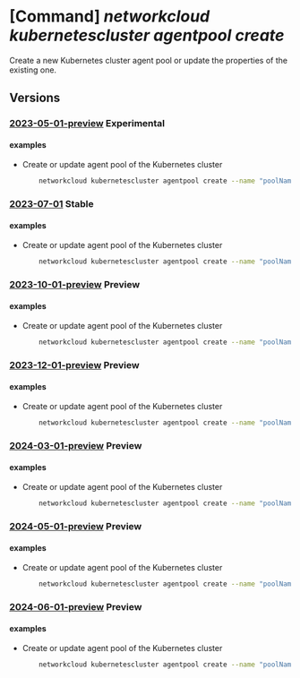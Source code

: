 # [Command] _networkcloud kubernetescluster agentpool create_

Create a new Kubernetes cluster agent pool or update the properties of the existing one.

## Versions

### [2023-05-01-preview](/Resources/mgmt-plane/L3N1YnNjcmlwdGlvbnMve30vcmVzb3VyY2Vncm91cHMve30vcHJvdmlkZXJzL21pY3Jvc29mdC5uZXR3b3JrY2xvdWQva3ViZXJuZXRlc2NsdXN0ZXJzL3t9L2FnZW50cG9vbHMve30=/2023-05-01-preview.xml) **Experimental**

<!-- mgmt-plane /subscriptions/{}/resourcegroups/{}/providers/microsoft.networkcloud/kubernetesclusters/{}/agentpools/{} 2023-05-01-preview -->

#### examples

- Create or update agent pool of the Kubernetes cluster
    ```bash
        networkcloud kubernetescluster agentpool create --name "poolName" --kubernetes-cluster-name "kubernetesClusterName" --resource-group "resourceGroupName" --admin-username "azureuser" --ssh-key-values 'ssh-rsa AAAAB3NzaC1yc2EAAAADAQABAAABgt5SjWU= admin@vm' --count 3 --mode "System" --vm-sku-name "NC_M16_v1" --agent-options hugepages-count=96 hugepages-size="1G" --attached-network-configuration l2-networks="[{networkId:'/subscriptions/123e4567-e89b-12d3-a456-426655440000/resourceGroups/resourceGroupName/providers/Microsoft.NetworkCloud/l2Networks/l2NetworkName',pluginType:'DPDK'}]" l3-networks="[{networkId:'/subscriptions/123e4567-e89b-12d3-a456-426655440000/resourceGroups/resourceGroupName/providers/Microsoft.NetworkCloud/l3Networks/l3NetworkName,pluginType:'SRIOV',ipamEnabled:'False'}]" trunked-networks="[{networkId:'/subscriptions/123e4567-e89b-12d3-a456-426655440000/resourceGroups/resourceGroupName/providers/Microsoft.NetworkCloud/trunkedNetworks/trunkedNetworkName',pluginType:'MACVLAN'}]" --labels="[{key:'kubernetes.label',value:'true'}]" --taints="[{key:'kubernetes.taint',value:'true'}]" --upgrade-settings max-surge="1" --availability-zones="['zone1','zone2']"
    ```

### [2023-07-01](/Resources/mgmt-plane/L3N1YnNjcmlwdGlvbnMve30vcmVzb3VyY2Vncm91cHMve30vcHJvdmlkZXJzL21pY3Jvc29mdC5uZXR3b3JrY2xvdWQva3ViZXJuZXRlc2NsdXN0ZXJzL3t9L2FnZW50cG9vbHMve30=/2023-07-01.xml) **Stable**

<!-- mgmt-plane /subscriptions/{}/resourcegroups/{}/providers/microsoft.networkcloud/kubernetesclusters/{}/agentpools/{} 2023-07-01 -->

#### examples

- Create or update agent pool of the Kubernetes cluster
    ```bash
        networkcloud kubernetescluster agentpool create --name "poolName" --kubernetes-cluster-name "kubernetesClusterName" --resource-group "resourceGroupName" --admin-username "azureuser" --ssh-key-values 'ssh-rsa AAAAB3NzaC1yc2EAAAADAQABAAABgt5SjWU= admin@vm' --count 3 --mode "System" --vm-sku-name "NC_M16_v1" --agent-options hugepages-count=96 hugepages-size="1G" --attached-network-configuration l2-networks="[{networkId:'/subscriptions/123e4567-e89b-12d3-a456-426655440000/resourceGroups/resourceGroupName/providers/Microsoft.NetworkCloud/l2Networks/l2NetworkName',pluginType:'DPDK'}]" l3-networks="[{networkId:'/subscriptions/123e4567-e89b-12d3-a456-426655440000/resourceGroups/resourceGroupName/providers/Microsoft.NetworkCloud/l3Networks/l3NetworkName,pluginType:'SRIOV',ipamEnabled:'False'}]" trunked-networks="[{networkId:'/subscriptions/123e4567-e89b-12d3-a456-426655440000/resourceGroups/resourceGroupName/providers/Microsoft.NetworkCloud/trunkedNetworks/trunkedNetworkName',pluginType:'MACVLAN'}]" --labels="[{key:'kubernetes.label',value:'true'}]" --taints="[{key:'kubernetes.taint',value:'true'}]" --upgrade-settings max-surge="1" --availability-zones="['zone1','zone2']"
    ```

### [2023-10-01-preview](/Resources/mgmt-plane/L3N1YnNjcmlwdGlvbnMve30vcmVzb3VyY2Vncm91cHMve30vcHJvdmlkZXJzL21pY3Jvc29mdC5uZXR3b3JrY2xvdWQva3ViZXJuZXRlc2NsdXN0ZXJzL3t9L2FnZW50cG9vbHMve30=/2023-10-01-preview.xml) **Preview**

<!-- mgmt-plane /subscriptions/{}/resourcegroups/{}/providers/microsoft.networkcloud/kubernetesclusters/{}/agentpools/{} 2023-10-01-preview -->

#### examples

- Create or update agent pool of the Kubernetes cluster
    ```bash
        networkcloud kubernetescluster agentpool create --name "poolName" --kubernetes-cluster-name "kubernetesClusterName" --resource-group "resourceGroupName" --admin-username "azureuser" --ssh-key-values 'ssh-rsa AAAAB3NzaC1yc2EAAAADAQABAAABgt5SjWU= admin@vm' --count 3 --mode "System" --vm-sku-name "NC-XXXXX" --agent-options hugepages-count=96 hugepages-size="1G" --attached-network-configuration l2-networks="[{networkId:'/subscriptions/123e4567-e89b-12d3-a456-426655440000/resourceGroups/resourceGroupName/providers/Microsoft.NetworkCloud/l2Networks/l2NetworkName',pluginType:'DPDK'}]" l3-networks="[{networkId:'/subscriptions/123e4567-e89b-12d3-a456-426655440000/resourceGroups/resourceGroupName/providers/Microsoft.NetworkCloud/l3Networks/l3NetworkName,pluginType:'SRIOV',ipamEnabled:'False'}]" trunked-networks="[{networkId:'/subscriptions/123e4567-e89b-12d3-a456-426655440000/resourceGroups/resourceGroupName/providers/Microsoft.NetworkCloud/trunkedNetworks/trunkedNetworkName',pluginType:'MACVLAN'}]" --labels="[{key:'kubernetes.label',value:'true'}]" --taints="[{key:'kubernetes.taint',value:'true'}]" --upgrade-settings max-surge="1" --availability-zones="['zone1','zone2']"
    ```

### [2023-12-01-preview](/Resources/mgmt-plane/L3N1YnNjcmlwdGlvbnMve30vcmVzb3VyY2Vncm91cHMve30vcHJvdmlkZXJzL21pY3Jvc29mdC5uZXR3b3JrY2xvdWQva3ViZXJuZXRlc2NsdXN0ZXJzL3t9L2FnZW50cG9vbHMve30=/2023-12-01-preview.xml) **Preview**

<!-- mgmt-plane /subscriptions/{}/resourcegroups/{}/providers/microsoft.networkcloud/kubernetesclusters/{}/agentpools/{} 2023-12-01-preview -->

#### examples

- Create or update agent pool of the Kubernetes cluster
    ```bash
        networkcloud kubernetescluster agentpool create --name "poolName" --kubernetes-cluster-name "kubernetesClusterName" --resource-group "resourceGroupName" --admin-username "azureuser" --ssh-key-values 'ssh-rsa AAAAB3NzaC1yc2EAAAADAQABAAABgt5SjWU= admin@vm' --count 3 --mode "System" --vm-sku-name "NC-XXXXX" --agent-options hugepages-count=96 hugepages-size="1G" --attached-network-configuration l2-networks="[{networkId:'/subscriptions/123e4567-e89b-12d3-a456-426655440000/resourceGroups/resourceGroupName/providers/Microsoft.NetworkCloud/l2Networks/l2NetworkName',pluginType:'DPDK'}]" l3-networks="[{networkId:'/subscriptions/123e4567-e89b-12d3-a456-426655440000/resourceGroups/resourceGroupName/providers/Microsoft.NetworkCloud/l3Networks/l3NetworkName,pluginType:'SRIOV',ipamEnabled:'False'}]" trunked-networks="[{networkId:'/subscriptions/123e4567-e89b-12d3-a456-426655440000/resourceGroups/resourceGroupName/providers/Microsoft.NetworkCloud/trunkedNetworks/trunkedNetworkName',pluginType:'MACVLAN'}]" --labels="[{key:'kubernetes.label',value:'true'}]" --taints="[{key:'kubernetes.taint',value:'true'}]" --upgrade-settings max-surge="1" --availability-zones="['zone1','zone2']"
    ```

### [2024-03-01-preview](/Resources/mgmt-plane/L3N1YnNjcmlwdGlvbnMve30vcmVzb3VyY2Vncm91cHMve30vcHJvdmlkZXJzL21pY3Jvc29mdC5uZXR3b3JrY2xvdWQva3ViZXJuZXRlc2NsdXN0ZXJzL3t9L2FnZW50cG9vbHMve30=/2024-03-01-preview.xml) **Preview**

<!-- mgmt-plane /subscriptions/{}/resourcegroups/{}/providers/microsoft.networkcloud/kubernetesclusters/{}/agentpools/{} 2024-03-01-preview -->

#### examples

- Create or update agent pool of the Kubernetes cluster
    ```bash
        networkcloud kubernetescluster agentpool create --name "poolName" --kubernetes-cluster-name "kubernetesClusterName" --resource-group "resourceGroupName" --admin-username "azureuser" --ssh-key-values 'ssh-rsa AAAAB3NzaC1yc2EAAAADAQABAAABgt5SjWU= admin@vm' --count 3 --mode "System" --vm-sku-name "NC-XXXXX" --agent-options hugepages-count=96 hugepages-size="1G" --attached-network-configuration l2-networks="[{networkId:'/subscriptions/123e4567-e89b-12d3-a456-426655440000/resourceGroups/resourceGroupName/providers/Microsoft.NetworkCloud/l2Networks/l2NetworkName',pluginType:'DPDK'}]" l3-networks="[{networkId:'/subscriptions/123e4567-e89b-12d3-a456-426655440000/resourceGroups/resourceGroupName/providers/Microsoft.NetworkCloud/l3Networks/l3NetworkName,pluginType:'SRIOV',ipamEnabled:'False'}]" trunked-networks="[{networkId:'/subscriptions/123e4567-e89b-12d3-a456-426655440000/resourceGroups/resourceGroupName/providers/Microsoft.NetworkCloud/trunkedNetworks/trunkedNetworkName',pluginType:'MACVLAN'}]" --labels="[{key:'kubernetes.label',value:'true'}]" --taints="[{key:'kubernetes.taint',value:'true'}]" --upgrade-settings max-surge="1" --availability-zones="['zone1','zone2']"
    ```

### [2024-05-01-preview](/Resources/mgmt-plane/L3N1YnNjcmlwdGlvbnMve30vcmVzb3VyY2Vncm91cHMve30vcHJvdmlkZXJzL21pY3Jvc29mdC5uZXR3b3JrY2xvdWQva3ViZXJuZXRlc2NsdXN0ZXJzL3t9L2FnZW50cG9vbHMve30=/2024-05-01-preview.xml) **Preview**

<!-- mgmt-plane /subscriptions/{}/resourcegroups/{}/providers/microsoft.networkcloud/kubernetesclusters/{}/agentpools/{} 2024-05-01-preview -->

#### examples

- Create or update agent pool of the Kubernetes cluster
    ```bash
        networkcloud kubernetescluster agentpool create --name "poolName" --kubernetes-cluster-name "kubernetesClusterName" --resource-group "resourceGroupName" --admin-username "azureuser" --ssh-key-values 'ssh-rsa AAAAB3NzaC1yc2EAAAADAQABAAABgt5SjWU= admin@vm' --count 3 --mode "System" --vm-sku-name "NC-XXXXX" --agent-options hugepages-count=96 hugepages-size="1G" --attached-network-configuration l2-networks="[{networkId:'/subscriptions/123e4567-e89b-12d3-a456-426655440000/resourceGroups/resourceGroupName/providers/Microsoft.NetworkCloud/l2Networks/l2NetworkName',pluginType:'DPDK'}]" l3-networks="[{networkId:'/subscriptions/123e4567-e89b-12d3-a456-426655440000/resourceGroups/resourceGroupName/providers/Microsoft.NetworkCloud/l3Networks/l3NetworkName,pluginType:'SRIOV',ipamEnabled:'False'}]" trunked-networks="[{networkId:'/subscriptions/123e4567-e89b-12d3-a456-426655440000/resourceGroups/resourceGroupName/providers/Microsoft.NetworkCloud/trunkedNetworks/trunkedNetworkName',pluginType:'MACVLAN'}]" --labels="[{key:'kubernetes.label',value:'true'}]" --taints="[{key:'kubernetes.taint',value:'true'}]" --upgrade-settings max-surge="1" --availability-zones="['zone1','zone2']"
    ```

### [2024-06-01-preview](/Resources/mgmt-plane/L3N1YnNjcmlwdGlvbnMve30vcmVzb3VyY2Vncm91cHMve30vcHJvdmlkZXJzL21pY3Jvc29mdC5uZXR3b3JrY2xvdWQva3ViZXJuZXRlc2NsdXN0ZXJzL3t9L2FnZW50cG9vbHMve30=/2024-06-01-preview.xml) **Preview**

<!-- mgmt-plane /subscriptions/{}/resourcegroups/{}/providers/microsoft.networkcloud/kubernetesclusters/{}/agentpools/{} 2024-06-01-preview -->

#### examples

- Create or update agent pool of the Kubernetes cluster
    ```bash
        networkcloud kubernetescluster agentpool create --name "poolName" --kubernetes-cluster-name "kubernetesClusterName" --resource-group "resourceGroupName" --admin-username "azureuser" --ssh-key-values 'ssh-rsa AAAAB3NzaC1yc2EAAAADAQABAAABgt5SjWU= admin@vm' --count 3 --mode "System" --vm-sku-name "NC-XXXXX" --agent-options hugepages-count=96 hugepages-size="1G" --attached-network-configuration l2-networks="[{networkId:'/subscriptions/123e4567-e89b-12d3-a456-426655440000/resourceGroups/resourceGroupName/providers/Microsoft.NetworkCloud/l2Networks/l2NetworkName',pluginType:'DPDK'}]" l3-networks="[{networkId:'/subscriptions/123e4567-e89b-12d3-a456-426655440000/resourceGroups/resourceGroupName/providers/Microsoft.NetworkCloud/l3Networks/l3NetworkName,pluginType:'SRIOV',ipamEnabled:'False'}]" trunked-networks="[{networkId:'/subscriptions/123e4567-e89b-12d3-a456-426655440000/resourceGroups/resourceGroupName/providers/Microsoft.NetworkCloud/trunkedNetworks/trunkedNetworkName',pluginType:'MACVLAN'}]" --labels="[{key:'kubernetes.label',value:'true'}]" --taints="[{key:'kubernetes.taint',value:'true'}]" --upgrade-settings max-surge="1" --availability-zones="['zone1','zone2']"
    ```
